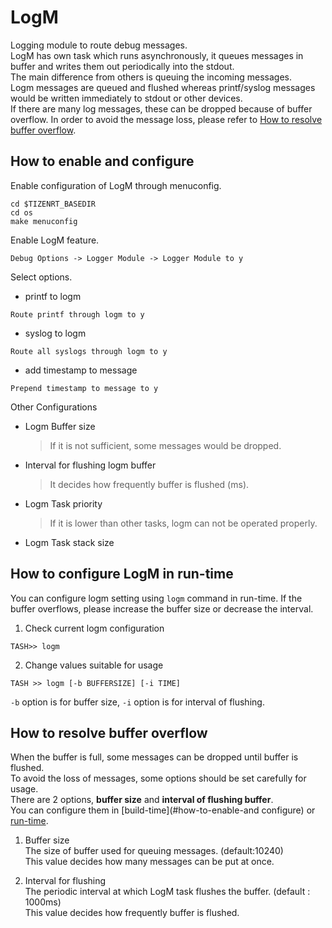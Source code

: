 # LogM
Logging module to route debug messages.  
LogM has own task which runs asynchronously, it queues messages in buffer and writes them out periodically into the stdout.  
The main difference from others is queuing the incoming messages.  
Logm messages are queued and flushed whereas printf/syslog messages would be written immediately to stdout or other devices.  
If there are many log messages, these can be dropped because of buffer overflow. In order to avoid the message loss, please refer to [How to resolve buffer overflow](#how-to-resolve-buffer-overflow).

## How to enable and configure
Enable configuration of LogM through menuconfig.
```
cd $TIZENRT_BASEDIR
cd os
make menuconfig
```
Enable LogM feature.
```
Debug Options -> Logger Module -> Logger Module to y
```
Select options.  
 * printf to logm
 ```
 Route printf through logm to y
 ```
 * syslog to logm
  ```
 Route all syslogs through logm to y
 ```
  * add timestamp to message
 ```
 Prepend timestamp to message to y
 ```

Other Configurations
 * Logm Buffer size  
   > If it is not sufficient, some messages would be dropped.
 * Interval for flushing logm buffer  
   > It decides how frequently buffer is flushed (ms).
 * Logm Task priority  
   > If it is lower than other tasks, logm can not be operated properly.
 * Logm Task stack size

## How to configure LogM in run-time
You can configure logm setting using `logm` command in run-time.
If the buffer overflows, please increase the buffer size or decrease the interval.
1. Check current logm configuration
```
TASH>> logm
```

2. Change values suitable for usage
```
TASH >> logm [-b BUFFERSIZE] [-i TIME]
```
`-b` option is for buffer size, `-i` option is for interval of flushing.

## How to resolve buffer overflow
When the buffer is full, some messages can be dropped until buffer is flushed.  
To avoid the loss of messages, some options should be set carefully for usage.  
There are 2 options, **buffer size** and **interval of flushing buffer**.  
You can configure them in [build-time](#how-to-enable-and configure) or [run-time](#how-to-configure-logm-in-run-time).
1. Buffer size  
The size of buffer used for queuing messages. (default:10240)  
This value decides how many messages can be put at once.

2. Interval for flushing  
The periodic interval at which LogM task flushes the buffer. (default : 1000ms)  
This value decides how frequently buffer is flushed.
